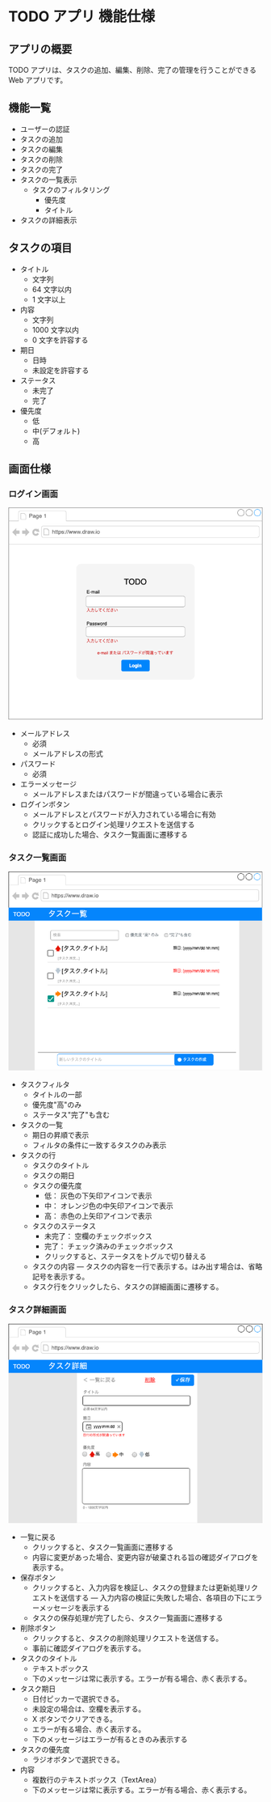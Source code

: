 # TODO アプリ 機能仕様

## アプリの概要

TODO アプリは、タスクの追加、編集、削除、完了の管理を行うことができる Web アプリです。

## 機能一覧

- ユーザーの認証
- タスクの追加
- タスクの編集
- タスクの削除
- タスクの完了
- タスクの一覧表示
  - タスクのフィルタリング
    - 優先度
    - タイトル
- タスクの詳細表示

## タスクの項目

- タイトル
  - 文字列
  - 64 文字以内
  - 1 文字以上
- 内容
  - 文字列
  - 1000 文字以内
  - 0 文字を許容する
- 期日
  - 日時
  - 未設定を許容する
- ステータス
  - 未完了
  - 完了
- 優先度
  - 低
  - 中(デフォルト)
  - 高

## 画面仕様

### ログイン画面

![ログイン画面](./login.drawio.png)

- メールアドレス
  - 必須
  - メールアドレスの形式
- パスワード
  - 必須
- エラーメッセージ
  - メールアドレスまたはパスワードが間違っている場合に表示
- ログインボタン
  - メールアドレスとパスワードが入力されている場合に有効
  - クリックするとログイン処理リクエストを送信する
  - 認証に成功した場合、タスク一覧画面に遷移する

### タスク一覧画面

![タスク一覧画面](./taskList.drawio.png)

- タスクフィルタ
  - タイトルの一部
  - 優先度"高"のみ
  - ステータス"完了"も含む
- タスクの一覧
  - 期日の昇順で表示
  - フィルタの条件に一致するタスクのみ表示
- タスクの行
  - タスクのタイトル
  - タスクの期日
  - タスクの優先度
    - 低： 灰色の下矢印アイコンで表示
    - 中： オレンジ色の中矢印アイコンで表示
    - 高： 赤色の上矢印アイコンで表示
  - タスクのステータス
    - 未完了： 空欄のチェックボックス
    - 完了： チェック済みのチェックボックス
    - クリックすると、ステータスをトグルで切り替える
  - タスクの内容
    ― タスクの内容を一行で表示する。はみ出す場合は、省略記号を表示する。
  - タスク行をクリックしたら、タスクの詳細画面に遷移する。

### タスク詳細画面

![タスク詳細画面](./taskDetail.drawio.png)

- 一覧に戻る
  - クリックすると、タスク一覧画面に遷移する
  - 内容に変更があった場合、変更内容が破棄される旨の確認ダイアログを表示する。
- 保存ボタン
  - クリックすると、入力内容を検証し、タスクの登録または更新処理リクエストを送信する
    ― 入力内容の検証に失敗した場合、各項目の下にエラーメッセージを表示する
  - タスクの保存処理が完了したら、タスク一覧画面に遷移する
- 削除ボタン
  - クリックすると、タスクの削除処理リクエストを送信する。
  - 事前に確認ダイアログを表示する。
- タスクのタイトル
  - テキストボックス
  - 下のメッセージは常に表示する。エラーが有る場合、赤く表示する。
- タスク期日
  - 日付ピッカーで選択できる。
  - 未設定の場合は、空欄を表示する。
  - X ボタンでクリアできる。
  - エラーが有る場合、赤く表示する。
  - 下のメッセージはエラーが有るときのみ表示する
- タスクの優先度
  - ラジオボタンで選択できる。
- 内容
  - 複数行のテキストボックス（TextArea）
  - 下のメッセージは常に表示する。エラーが有る場合、赤く表示する。
